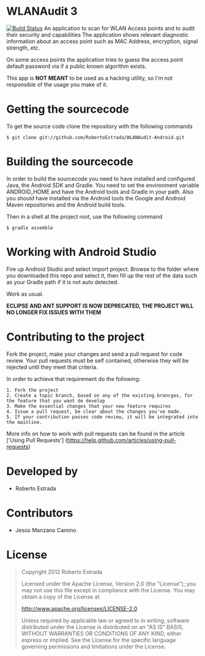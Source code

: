 WLANAudit 3
===========
[![Build Status](https://travis-ci.org/RobertoEstrada/WLANAudit-Android.png?branch=master)](https://travis-ci.org/RobertoEstrada/WLANAudit-Android)
An application to scan for WLAN Access points and to audit their security and capabilities
The application shows relevant diagnostic information about an access point such as MAC Address, encryption, signal strength, etc.

On some access points the application tries to guess the access point default password via if a public known algorithm exists.

This app is **NOT MEANT** to be used as a hacking utility, so I'm not responsible of the usage you make of it.

Getting the sourcecode
======================
To get the source code clone the repository with the following commands
    
    $ git clone git://github.com/RobertoEstrada/WLANAudit-Android.git

Building the sourcecode
=======================
In order to build the sourcecode you need to have installed and configured Java, the Android SDK and Gradle. You need to set the environment variable ANDROID_HOME and have the Android tools and Gradle in your path. Also you should have installed via the Android tools the Google and Android Maven
repositories and the Android build tools.

Then in a shell at the project root, use the following command

    $ gradle assemble

Working with Android Studio
===========================
Fire up Android Studio and select import project. Browse to the folder where you downloaded this repo and select it, then fill up
the rest of the data such as your Gradle path if it is not auto detected.

Work as usual. 

**ECLIPSE AND ANT SUPPORT IS NOW DEPRECATED, THE PROJECT WILL NO LONGER FIX ISSUES WITH THEM**

Contributing to the project
=============================
Fork the project, make your changes and send a pull request for code review. Your pull requests must be self contained, otherwise they will be rejected until they meet that criteria.

In order to achieve that requirement do the following:

	1. Fork the project
	2. Create a topic branch, based on any of the existing brancges, for the feature that you want de develop
	3. Make the essential changes that your new feature requires
	4. Issue a pull request, be clear about the changes you've made.
	5. If your contribution passes code review, it will be integrated into the mainline.

More info on how to work with pull requests can be found in the article ['Using Pull Requests'] (https://help.github.com/articles/using-pull-requests)

Developed by
============
* Roberto Estrada

Contributors
============
* Jesús Manzano Camino

License
=======
>Copyright 2012 Roberto Estrada
>
>Licensed under the Apache License, Version 2.0 (the "License");
>you may not use this file except in compliance with the License.
>You may obtain a copy of the License at
>
>   http://www.apache.org/licenses/LICENSE-2.0
>
>Unless required by applicable law or agreed to in writing, software
>distributed under the License is distributed on an "AS IS" BASIS,
>WITHOUT WARRANTIES OR CONDITIONS OF ANY KIND, either express or implied.
>See the License for the specific language governing permissions and
>limitations under the License.



